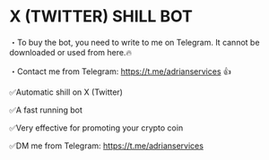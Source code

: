 # X (TWITTER) SHILL BOT
・To buy the bot, you need to write to me on Telegram. It cannot be downloaded or used from here.🔥

・Contact me from Telegram: https://t.me/adrianservices 👍

✅Automatic shill on X (Twitter)

✅A fast running bot

✅Very effective for promoting your crypto coin

✅DM me from Telegram: https://t.me/adrianservices

